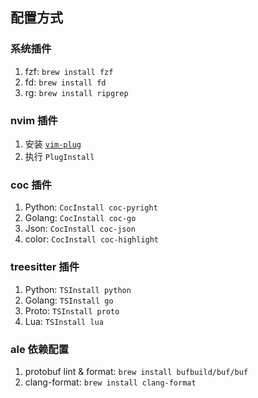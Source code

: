 ## 配置方式

### 系统插件

1. fzf: `brew install fzf`
2. fd: `brew install fd`
3. rg: `brew install ripgrep`


### nvim 插件

1. 安装 [`vim-plug`](https://github.com/junegunn/vim-plug)
2. 执行 `PlugInstall`


### coc 插件

1. Python: `CocInstall coc-pyright`
2. Golang: `CocInstall coc-go`
3. Json: `CocInstall coc-json`
4. color: `CocInstall coc-highlight`


### treesitter 插件

1. Python: `TSInstall python`
2. Golang: `TSInstall go`
3. Proto: `TSInstall proto`
3. Lua: `TSInstall lua`


### ale 依赖配置

1. protobuf lint & format: `brew install bufbuild/buf/buf`
2. clang-format: `brew install clang-format`
